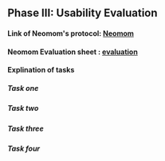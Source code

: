 ## Phase III: Usability Evaluation

#### Link of Neomom's protocol: [Neomom](https://xd.adobe.com/view/8777d0fb-7406-4b3a-5532-9525e88d8f0b-f146/)

#### Neomom Evaluation sheet : [evaluation](/Evaluation.pdf)

#### Explination of tasks
##### Task one
##### Task two
##### Task three
##### Task four
